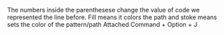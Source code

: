 The numbers inside the parenthesese change the value of code we represented the line before.
Fill means it colors the path and stoke means  sets the color of the pattern/path
Attached
Command + Option + J

